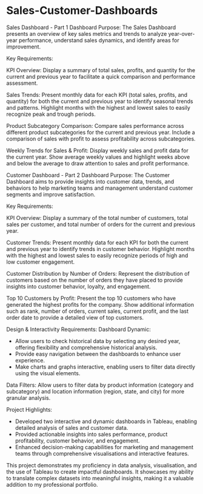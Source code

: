 # Sales-Customer-Dashboards

Sales Dashboard - Part 1
Dashboard Purpose: The Sales Dashboard presents an overview of key sales metrics and trends to analyze year-over-year performance, understand sales dynamics, and identify areas for improvement.

Key Requirements:

KPI Overview:
Display a summary of total sales, profits, and quantity for the current and previous year to facilitate a quick comparison and performance assessment.

Sales Trends:
Present monthly data for each KPI (total sales, profits, and quantity) for both the current and previous year to identify seasonal trends and patterns.
Highlight months with the highest and lowest sales to easily recognize peak and trough periods.

Product Subcategory Comparison:
Compare sales performance across different product subcategories for the current and previous year.
Include a comparison of sales with profit to assess profitability across subcategories.

Weekly Trends for Sales & Profit:
Display weekly sales and profit data for the current year.
Show average weekly values and highlight weeks above and below the average to draw attention to sales and profit performance.

Customer Dashboard - Part 2
Dashboard Purpose: The Customer Dashboard aims to provide insights into customer data, trends, and behaviors to help marketing teams and management understand customer segments and improve satisfaction.

Key Requirements:

KPI Overview:
Display a summary of the total number of customers, total sales per customer, and total number of orders for the current and previous year.

Customer Trends:
Present monthly data for each KPI for both the current and previous year to identify trends in customer behavior.
Highlight months with the highest and lowest sales to easily recognize periods of high and low customer engagement.

Customer Distribution by Number of Orders:
Represent the distribution of customers based on the number of orders they have placed to provide insights into customer behavior, loyalty, and engagement.

Top 10 Customers by Profit:
Present the top 10 customers who have generated the highest profits for the company.
Show additional information such as rank, number of orders, current sales, current profit, and the last order date to provide a detailed view of top customers.

Design & Interactivity Requirements:
Dashboard Dynamic:
* Allow users to check historical data by selecting any desired year, offering flexibility and comprehensive historical analysis.
* Provide easy navigation between the dashboards to enhance user experience.
* Make charts and graphs interactive, enabling users to filter data directly using the visual elements.

Data Filters:
Allow users to filter data by product information (category and subcategory) and location information (region, state, and city) for more granular analysis.

Project Highlights:

* Developed two interactive and dynamic dashboards in Tableau, enabling detailed analysis of sales and customer data.
* Provided actionable insights into sales performance, product profitability, customer behavior, and engagement.
* Enhanced decision-making capabilities for marketing and management teams through comprehensive visualisations and interactive features.


This project demonstrates my proficiency in data analysis, visualisation, and the use of Tableau to create impactful dashboards. It showcases my ability to translate complex datasets into meaningful insights, making it a valuable addition to my professional portfolio.
